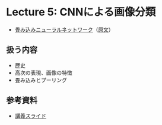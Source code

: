 # Lecture 5: CNNによる画像分類

- [畳み込みニューラルネットワーク](./cnn.md)（[原文](https://cs231n.github.io/optimization-1/)）

## 扱う内容

- 歴史
- 高次の表現、画像の特徴
- 畳み込みとプーリング

## 参考資料

- [講義スライド](https://cs231n.stanford.edu/slides/2024/lecture_5.pdf)
